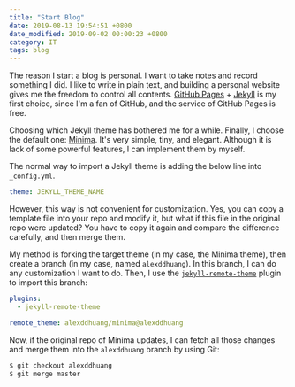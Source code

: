```yaml
---
title: "Start Blog"
date: 2019-08-13 19:54:51 +0800
date_modified: 2019-09-02 00:00:23 +0800
category: IT
tags: blog
---
```


The reason I start a blog is personal. I want to take notes and record something I did. I like to write in plain text, and building a personal website gives me the freedom to control all contents. [GitHub Pages](https://pages.github.com/) + [Jekyll](https://jekyllrb.com/) is my first choice, since I'm a fan of GitHub, and the service of GitHub Pages is free.

Choosing which Jekyll theme has bothered me for a while. Finally, I choose the default one: [Minima](https://github.com/jekyll/minima). It's very simple, tiny, and elegant. Although it is lack of some powerful features, I can implement them by myself.

The normal way to import a Jekyll theme is adding the below line into `_config.yml`.

```yml
theme: JEKYLL_THEME_NAME
```

However, this way is not convenient for customization. Yes, you can copy a template file into your repo and modify it, but what if this file in the original repo were updated? You have to copy it again and compare the difference carefully, and then merge them.

My method is forking the target theme (in my case, the Minima theme), then create a branch (in my case, named `alexddhuang`). In this branch, I can do any customization I want to do. Then, I use the [`jekyll-remote-theme`](https://github.com/benbalter/jekyll-remote-theme) plugin to import this branch:

```yml
plugins:
  - jekyll-remote-theme

remote_theme: alexddhuang/minima@alexddhuang
```

Now, if the original repo of Minima updates, I can fetch all those changes and merge them into the `alexddhuang` branch by using Git:

```bash
$ git checkout alexddhuang
$ git merge master
```